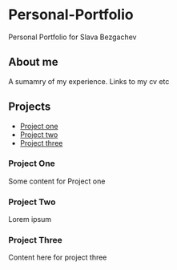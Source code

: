 # Personal-Portfolio
Personal Portfolio for Slava Bezgachev


## About me

A sumamry of my experience. Links to my cv etc

## Projects 

* [Project one](#project-two)
* [Project two](#project-two)
* [Project three](#project-three)

### Project One

Some content for Project one

### Project Two

Lorem ipsum

### Project Three

Content here for project three
